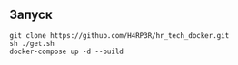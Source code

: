 ## Запуск
```
git clone https://github.com/H4RP3R/hr_tech_docker.git
sh ./get.sh
docker-compose up -d --build
```
